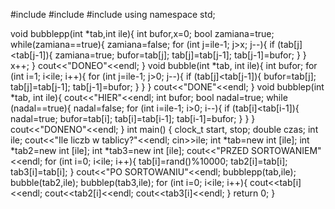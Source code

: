 #include <iostream>
#include <cstdlib>
#include <ctime>
using namespace std;

void bubblepp(int *tab,int ile){
	int bufor,x=0;
	bool zamiana=true;
	while(zamiana==true){
		zamiana=false;
		for (int j=ile-1; j>x; j--){
			if (tab[j]<tab[j-1]){
				zamiana=true;
				bufor=tab[j];
				tab[j]=tab[j-1];
				tab[j-1]=bufor;
			}
		}
		x++;
	}
	cout<<"DONEO"<<endl;
}
void bubble(int *tab, int ile){
	int bufor;
	for (int i=1; i<ile; i++){ 
		for (int j=ile-1; j>0; j--){
			if (tab[j]<tab[j-1]){
				bufor=tab[j];
				tab[j]=tab[j-1];
				tab[j-1]=bufor;
				}
		}
	}
	cout<<"DONE"<<endl;
}
void bubblep(int *tab, int ile){
	cout<<"HIER"<<endl;
	int bufor;
	bool nadal=true;
	while (nadal==true){
		nadal=false;
		for (int i=ile-1; i>0; i--){
			if (tab[i]<tab[i-1]){
				nadal=true;
				bufor=tab[i];
				tab[i]=tab[i-1];
				tab[i-1]=bufor;
			}
		}
	}
	cout<<"DONENO"<<endl;
}
int main() {
	clock_t start, stop;
	double czas;
	int ile;
	cout<<"Ile liczb w tablicy?"<<endl;
	cin>>ile;
	int *tab=new int [ile];
	int *tab2=new int [ile];
	int *tab3=new int [ile];
	cout<<"PRZED SORTOWANIEM"<<endl;
	for (int i=0; i<ile; i++){
		tab[i]=rand()%10000;
		tab2[i]=tab[i];
		tab3[i]=tab[i];
	}
	cout<<"PO SORTOWANIU"<<endl;
	bubblepp(tab,ile);
	bubble(tab2,ile);
	bubblep(tab3,ile);
	for (int i=0; i<ile; i++){
		cout<<tab[i]<<endl;
		cout<<tab2[i]<<endl;
		cout<<tab3[i]<<endl;
	}
	return 0;
}
